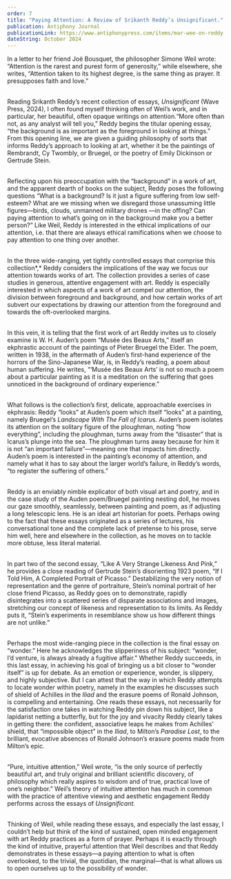 ```yaml
---
order: 7
title: "Paying Attention: A Review of Srikanth Reddy’s Unsignificant."
publication: Antiphony Journal
publicationLink: https://www.antiphonypress.com/items/mar-wee-on-reddy
dateString: October 2024
---
```

In a letter to her friend Joë Bousquet, the philosopher Simone Weil wrote: “Attention is the rarest and purest form of generosity,” while elsewhere, she writes, “Attention taken to its highest degree, is the same thing as prayer. It presupposes faith and love.” <br><br>

Reading Srikanth Reddy’s recent collection of essays, *Unsignificant* (Wave Press, 2024), I often found myself thinking often of Weil’s work, and in particular, her beautiful, often opaque writings on attention.“More often than not, as any analyst will tell you,” Reddy begins the titular opening essay, “the background is as important as the foreground in looking at things.” From this opening line, we are given a guiding philosophy of sorts that informs Reddy’s approach to looking at art, whether it be the paintings of Rembrandt, Cy Twombly, or Bruegel, or the poetry of Emily Dickinson or Gertrude Stein.<br><br>

Reflecting upon his preoccupation with the “background” in a work of art, and the apparent dearth of books on the subject, Reddy poses the following questions “What is a background? Is it just a figure suffering from low self-esteem? What are we missing when we disregard those unassuming little figures—birds, clouds, unmanned military drones —in the offing? Can paying attention to what’s going on in the background make you a better person?” Like Weil, Reddy is interested in the ethical implications of our attention, i.e. that there are always ethical ramifications when we choose to pay attention to one thing over another.<br><br>

In the three wide-ranging, yet tightly controlled essays that comprise this collection*,* Reddy considers the implications of the way we focus our attention towards works of art. The collection provides a series of case studies in generous, attentive engagement with art. Reddy is especially interested in which aspects of a work of art compel our attention, the division between foreground and background, and how certain works of art subvert our expectations by drawing our attention from the foreground and towards the oft-overlooked margins.<br><br>

In this vein, it is telling that the first work of art Reddy invites us to closely examine is W. H. Auden’s poem “Musée des Beaux Arts,” itself an ekphrastic account of the paintings of Pieter Bruegel the Elder. The poem, written in 1938, in the aftermath of Auden’s first-hand experience of the horrors of the Sino-Japanese War, is, in Reddy’s reading, a poem about human suffering. He writes, “‘Musée des Beaux Arts’ is not so much a poem about a particular painting as it is a meditation on the suffering that goes unnoticed in the background of ordinary experience.”<br><br>

What follows is the collection’s first, delicate, approachable exercises in ekphrasis: Reddy “looks” at Auden’s poem which itself “looks” at a painting, namely Bruegel’s *Landscape With The Fall of Icaru*s. Auden’s poem isolates its attention on the solitary figure of the ploughman, noting “how everything”, including the ploughman, turns away from the “disaster” that is Icarus’s plunge into the sea. The ploughman turns away because for him it is not “an important failure”—meaning one that impacts him directly. Auden’s poem is interested in the painting’s economy of attention, and namely what it has to say about the larger world’s failure, in Reddy’s words, “to register the suffering of others.”<br><br>

Reddy is an enviably nimble explicator of both visual art and poetry, and in the case study of the Auden poem/Bruegel painting nesting doll, he moves our gaze smoothly, seamlessly, between painting and poem, as if adjusting a long telescopic lens. He is an ideal art historian for poets. Perhaps owing to the fact that these essays originated as a series of lectures, his conversational tone and the complete lack of pretense to his prose, serve him well, here and elsewhere in the collection, as he moves on to tackle more obtuse, less literal material.<br><br>

In part two of the second essay, “Like A Very Strange Likeness And Pink,” he provides a close reading of Gertrude Stein’s disorienting 1923 poem, “If I Told Him, A Completed Portrait of Picasso.” Destabilizing the very notion of representation and the genre of portraiture, Stein’s nominal portrait of her close friend Picasso, as Reddy goes on to demonstrate, rapidly disintegrates into a scattered series of disparate associations and images, stretching our concept of likeness and representation to its limits. As Reddy puts it, “Stein’s experiments in resemblance show us how different things are not unlike.”<br><br>

Perhaps the most wide-ranging piece in the collection is the final essay on “wonder.” Here he acknowledges the slipperiness of his subject: “wonder, I’d venture, is always already a fugitive affair.” Whether Reddy succeeds, in this last essay, in achieving his goal of bringing us a bit closer to “wonder itself” is up for debate. As an emotion or experience, wonder, is slippery, and highly subjective. But I can attest that the way in which Reddy attempts to locate wonder within poetry, namely in the examples he discusses such of shield of Achilles in the *Iliad* and the erasure poems of Ronald Johnson, is compelling and entertaining. One reads these essays, not necessarily for the satisfaction one takes in watching Reddy pin down his subject, like a lapidarist netting a butterfly, but for the joy and vivacity Reddy clearly takes in getting there: the confident, associative leaps he makes from Achilles’ shield, that “impossible object” in the *Iliad*, to Milton’s *Paradise Lost*, to the brilliant, evocative absences of Ronald Johnson’s erasure poems made from Milton’s epic.<br><br>

“Pure, intuitive attention,” Weil wrote, “is the only source of perfectly beautiful art, and truly original and brilliant scientific discovery, of philosophy which really aspires to wisdom and of true, practical love of one’s neighbor.” Weil’s theory of intuitive attention has much in common with the practice of attentive viewing and aesthetic engagement Reddy performs across the essays of *Unsignificant.*<br><br>

Thinking of Weil, while reading these essays, and especially the last essay, I couldn’t help but think of the kind of sustained, open minded engagement with art Reddy practices as a form of prayer. Perhaps it is exactly through the kind of intuitive, prayerful attention that Weil describes and that Reddy demonstrates in these essays—a paying attention to what is often overlooked, to the trivial, the quotidian, the marginal—that is what allows us to open ourselves up to the possibility of wonder.<br><br>
